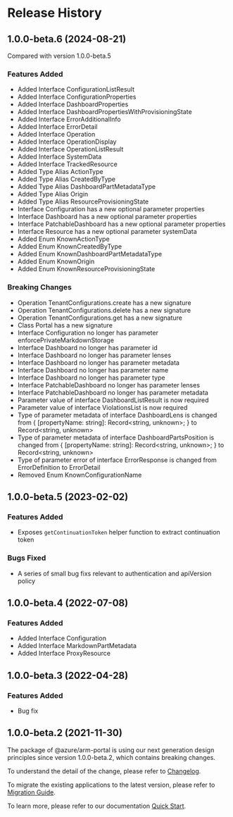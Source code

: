 # Release History
    
## 1.0.0-beta.6 (2024-08-21)
Compared with version 1.0.0-beta.5
    
### Features Added

  - Added Interface ConfigurationListResult
  - Added Interface ConfigurationProperties
  - Added Interface DashboardProperties
  - Added Interface DashboardPropertiesWithProvisioningState
  - Added Interface ErrorAdditionalInfo
  - Added Interface ErrorDetail
  - Added Interface Operation
  - Added Interface OperationDisplay
  - Added Interface OperationListResult
  - Added Interface SystemData
  - Added Interface TrackedResource
  - Added Type Alias ActionType
  - Added Type Alias CreatedByType
  - Added Type Alias DashboardPartMetadataType
  - Added Type Alias Origin
  - Added Type Alias ResourceProvisioningState
  - Interface Configuration has a new optional parameter properties
  - Interface Dashboard has a new optional parameter properties
  - Interface PatchableDashboard has a new optional parameter properties
  - Interface Resource has a new optional parameter systemData
  - Added Enum KnownActionType
  - Added Enum KnownCreatedByType
  - Added Enum KnownDashboardPartMetadataType
  - Added Enum KnownOrigin
  - Added Enum KnownResourceProvisioningState

### Breaking Changes

  - Operation TenantConfigurations.create has a new signature
  - Operation TenantConfigurations.delete has a new signature
  - Operation TenantConfigurations.get has a new signature
  - Class Portal has a new signature
  - Interface Configuration no longer has parameter enforcePrivateMarkdownStorage
  - Interface Dashboard no longer has parameter id
  - Interface Dashboard no longer has parameter lenses
  - Interface Dashboard no longer has parameter metadata
  - Interface Dashboard no longer has parameter name
  - Interface Dashboard no longer has parameter type
  - Interface PatchableDashboard no longer has parameter lenses
  - Interface PatchableDashboard no longer has parameter metadata
  - Parameter value of interface DashboardListResult is now required
  - Parameter value of interface ViolationsList is now required
  - Type of parameter metadata of interface DashboardLens is changed from {
        [propertyName: string]: Record<string, unknown>;
    } to Record<string, unknown>
  - Type of parameter metadata of interface DashboardPartsPosition is changed from {
        [propertyName: string]: Record<string, unknown>;
    } to Record<string, unknown>
  - Type of parameter error of interface ErrorResponse is changed from ErrorDefinition to ErrorDetail
  - Removed Enum KnownConfigurationName
    
## 1.0.0-beta.5 (2023-02-02)

### Features Added

  - Exposes `getContinuationToken` helper function to extract continuation token

### Bugs Fixed

  - A series of small bug fixs relevant to authentication and apiVersion policy

## 1.0.0-beta.4 (2022-07-08)
    
### Features Added

  - Added Interface Configuration
  - Added Interface MarkdownPartMetadata
  - Added Interface ProxyResource
    
## 1.0.0-beta.3 (2022-04-28)

### Features Added

  - Bug fix

## 1.0.0-beta.2 (2021-11-30)

The package of @azure/arm-portal is using our next generation design principles since version 1.0.0-beta.2, which contains breaking changes.

To understand the detail of the change, please refer to [Changelog](https://aka.ms/js-track2-changelog).

To migrate the existing applications to the latest version, please refer to [Migration Guide](https://aka.ms/js-track2-migration-guide).

To learn more, please refer to our documentation [Quick Start](https://aka.ms/azsdk/js/mgmt/quickstart).
